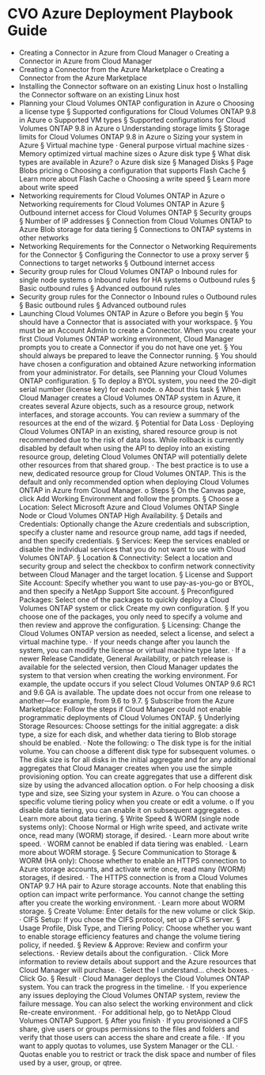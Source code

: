 # CVO Azure Deployment Playbook Guide
- Creating a Connector in Azure from Cloud Manager 
	o Creating a Connector in Azure from Cloud Manager  
- Creating a Connector from the Azure Marketplace 
	o Creating a Connector from the Azure Marketplace 
- Installing the Connector software on an existing Linux host 
	o Installing the Connector software on an existing Linux host 
- Planning your Cloud Volumes ONTAP configuration in Azure
	o Choosing a license type 
		§ Supported configurations for Cloud Volumes ONTAP 9.8 in Azure 
	o Supported VM types 
		§ Supported configurations for Cloud Volumes ONTAP 9.8 in Azure 
	o Understanding storage limits 
		§ Storage limits for Cloud Volumes ONTAP 9.8 in Azure 
	o Sizing your system in Azure
		§ Virtual machine type
			· General purpose virtual machine sizes 
			· Memory optimized virtual machine sizes 
	o Azure disk type
		§ What disk types are available in Azure? 
	o Azure disk size 
		§ Managed Disks
		§ Page Blobs pricing
	o Choosing a configuration that supports Flash Cache
		§ Learn more about Flash Cache
	o Choosing a write speed
		§ Learn more about write speed
- Networking requirements for Cloud Volumes ONTAP in Azure
	o Networking requirements for Cloud Volumes ONTAP in Azure 
		§ Outbound internet access for Cloud Volumes ONTAP
		§ Security groups
		§ Number of IP addresses
		§ Connection from Cloud Volumes ONTAP to Azure Blob storage for data tiering
		§ Connections to ONTAP systems in other networks
- Networking Requirements for the Connector
	o Networking Requirements for the Connector 
		§ Configuring the Connector to use a proxy server
		§ Connections to target networks
		§ Outbound internet access
- Security group rules for Cloud Volumes ONTAP
	o  Inbound rules for single node systems
	o Inbound rules for HA systems
	o Outbound rules
		§ Basic outbound rules
		§ Advanced outbound rules
- Security group rules for the Connector
	o Inbound rules
	o Outbound rules
		§ Basic outbound rules
		§ Advanced outbound rules
 
- Launching Cloud Volumes ONTAP in Azure
	o Before you begin
		§ You should have a Connector that is associated with your workspace.
		§ You must be an Account Admin to create a Connector. When you create your first Cloud Volumes ONTAP working environment, Cloud Manager prompts you to create a Connector if you do not have one yet.
		§ You should always be prepared to leave the Connector running.
		§ You should have chosen a configuration and obtained Azure networking information from your administrator. For details, see Planning your Cloud Volumes ONTAP configuration.
		§ To deploy a BYOL system, you need the 20-digit serial number (license key) for each node.
	o About this task
		§ When Cloud Manager creates a Cloud Volumes ONTAP system in Azure, it creates several Azure objects, such as a resource group, network interfaces, and storage accounts. You can review a summary of the resources at the end of the wizard.
		§ Potential for Data Loss
			· Deploying Cloud Volumes ONTAP in an existing, shared resource group is not recommended due to the risk of data loss. While rollback is currently disabled by default when using the API to deploy into an existing resource group, deleting Cloud Volumes ONTAP will potentially delete other resources from that shared group.
			· The best practice is to use a new, dedicated resource group for Cloud Volumes ONTAP. This is the default and only recommended option when deploying Cloud Volumes ONTAP in Azure from Cloud Manager.
	o Steps
		§ On the Canvas page, click Add Working Environment and follow the prompts.
		§ Choose a Location: Select Microsoft Azure and Cloud Volumes ONTAP Single Node or Cloud Volumes ONTAP High Availability.
		§ Details and Credentials: Optionally change the Azure credentials and subscription, specify a cluster name and resource group name, add tags if needed, and then specify credentials.
		§ Services: Keep the services enabled or disable the individual services that you do not want to use with Cloud Volumes ONTAP.
		§ Location & Connectivity: Select a location and security group and select the checkbox to confirm network connectivity between Cloud Manager and the target location.
		§ License and Support Site Account: Specify whether you want to use pay-as-you-go or BYOL, and then specify a NetApp Support Site account.
		§ Preconfigured Packages: Select one of the packages to quickly deploy a Cloud Volumes ONTAP system or click Create my own configuration.
		§ If you choose one of the packages, you only need to specify a volume and then review and approve the configuration.
		§ Licensing: Change the Cloud Volumes ONTAP version as needed, select a license, and select a virtual machine type.
			· If your needs change after you launch the system, you can modify the license or virtual machine type later.
			· If a newer Release Candidate, General Availability, or patch release is available for the selected version, then Cloud Manager updates the system to that version when creating the working environment. For example, the update occurs if you select Cloud Volumes ONTAP 9.6 RC1 and 9.6 GA is available. The update does not occur from one release to another—for example, from 9.6 to 9.7.
		§ Subscribe from the Azure Marketplace: Follow the steps if Cloud Manager could not enable programmatic deployments of Cloud Volumes ONTAP.
		§ Underlying Storage Resources: Choose settings for the initial aggregate: a disk type, a size for each disk, and whether data tiering to Blob storage should be enabled.
			· Note the following:
				o The disk type is for the initial volume. You can choose a different disk type for subsequent volumes.
				o The disk size is for all disks in the initial aggregate and for any additional aggregates that Cloud Manager creates when you use the simple provisioning option. You can create aggregates that use a different disk size by using the advanced allocation option.
				o For help choosing a disk type and size, see Sizing your system in Azure.
				o You can choose a specific volume tiering policy when you create or edit a volume.
				o If you disable data tiering, you can enable it on subsequent aggregates.
				o Learn more about data tiering.
		§ Write Speed & WORM (single node systems only): Choose Normal or High write speed, and activate write once, read many (WORM) storage, if desired.
			· Learn more about write speed.
			· WORM cannot be enabled if data tiering was enabled.
			· Learn more about WORM storage.
		§ Secure Communication to Storage & WORM (HA only): Choose whether to enable an HTTPS connection to Azure storage accounts, and activate write once, read many (WORM) storages, if desired.
			· The HTTPS connection is from a Cloud Volumes ONTAP 9.7 HA pair to Azure storage accounts. Note that enabling this option can impact write performance. You cannot change the setting after you create the working environment.
			· Learn more about WORM storage.
		§ Create Volume: Enter details for the new volume or click Skip.
			· CIFS Setup: If you chose the CIFS protocol, set up a CIFS server.
		§ Usage Profile, Disk Type, and Tiering Policy: Choose whether you want to enable storage efficiency features and change the volume tiering policy, if needed.
		§ Review & Approve: Review and confirm your selections.
			· Review details about the configuration.
			· Click More information to review details about support and the Azure resources that Cloud Manager will purchase.
			· Select the I understand… check boxes.
			· Click Go.
		§ Result
			· Cloud Manager deploys the Cloud Volumes ONTAP system. You can track the progress in the timeline.
			· If you experience any issues deploying the Cloud Volumes ONTAP system, review the failure message. You can also select the working environment and click Re-create environment.
			· For additional help, go to NetApp Cloud Volumes ONTAP Support.
		§ After you finish
			· If you provisioned a CIFS share, give users or groups permissions to the files and folders and verify that those users can access the share and create a file.
			· If you want to apply quotas to volumes, use System Manager or the CLI.
			· Quotas enable you to restrict or track the disk space and number of files used by a user, group, or qtree.
